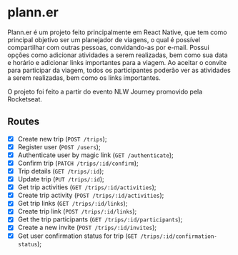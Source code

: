 # plann.er
Plann.er é um projeto feito principalmente em React Native, que tem como principal objetivo ser um planejador de viagens, o qual é possível compartilhar com outras pessoas, convidando-as por e-mail. Possui opções como adicionar atividades a serem realizadas, bem como sua data e horário e adicionar links importantes para a viagem. Ao aceitar o convite para participar da viagem, todos os participantes poderão ver as atividades a serem realizadas, bem como os links importantes.

O projeto foi feito a partir do evento NLW Journey promovido pela Rocketseat.

## Routes

- [x] Create new trip (`POST /trips`);
- [x] Register user (`POST /users`);
- [x] Authenticate user by magic link (`GET /authenticate`);
- [x] Confirm trip (`PATCH /trips/:id/confirm`);
- [x] Trip details (`GET /trips/:id`);
- [x] Update trip (`PUT /trips/:id`);
- [x] Get trip activities (`GET /trips/:id/activities`);
- [x] Create trip activity (`POST /trips/:id/activities`);
- [x] Get trip links (`GET /trips/:id/links`);
- [x] Create trip link (`POST /trips/:id/links`);
- [x] Get the trip participants (`GET /trips/:id/participants`);
- [x] Create a new invite (`POST /trips/:id/invites`);
- [x] Get user confirmation status for trip (`GET /trips/:id/confirmation-status`);
